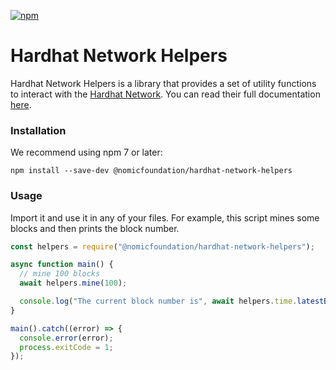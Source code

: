 [![npm](https://img.shields.io/npm/v/@nomicfoundation/hardhat-network-helpers.svg)](https://www.npmjs.com/package/@nomicfoundation/hardhat-network-helpers)

# Hardhat Network Helpers

Hardhat Network Helpers is a library that provides a set of utility functions to interact with the [Hardhat Network](https://hardhat.org/hardhat-network/docs). You can read their full documentation [here](https://hardhat.org/hardhat-network-helpers/docs).

### Installation

We recommend using npm 7 or later:

```
npm install --save-dev @nomicfoundation/hardhat-network-helpers
```

### Usage

Import it and use it in any of your files. For example, this script mines some blocks and then prints the block number.

```js
const helpers = require("@nomicfoundation/hardhat-network-helpers");

async function main() {
  // mine 100 blocks
  await helpers.mine(100);

  console.log("The current block number is", await helpers.time.latestBlock());
}

main().catch((error) => {
  console.error(error);
  process.exitCode = 1;
});
```
